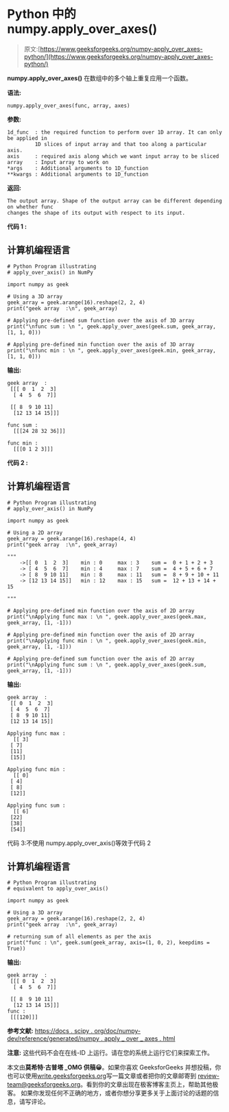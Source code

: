 # Python 中的 numpy.apply_over_axes()

> 原文:[https://www.geeksforgeeks.org/numpy-apply_over_axes-python/](https://www.geeksforgeeks.org/numpy-apply_over_axes-python/)

**numpy.apply_over_axes()** 在数组中的多个轴上重复应用一个函数。

**语法:**

```
numpy.apply_over_axes(func, array, axes)
```

**参数:**

```
1d_func  : the required function to perform over 1D array. It can only be applied in 
         1D slices of input array and that too along a particular axis. 
axis     : required axis along which we want input array to be sliced
array    : Input array to work on 
*args    : Additional arguments to 1D_function 
**kwargs : Additional arguments to 1D_function  
```

**返回:**

```
The output array. Shape of the output array can be different depending on whether func 
changes the shape of its output with respect to its input.
```

**代码 1 :**

## 计算机编程语言

```
# Python Program illustrating
# apply_over_axis() in NumPy

import numpy as geek

# Using a 3D array
geek_array = geek.arange(16).reshape(2, 2, 4)
print("geek array  :\n", geek_array)

# Applying pre-defined sum function over the axis of 3D array
print("\nfunc sum : \n ", geek.apply_over_axes(geek.sum, geek_array, [1, 1, 0]))

# Applying pre-defined min function over the axis of 3D array
print("\nfunc min : \n ", geek.apply_over_axes(geek.min, geek_array, [1, 1, 0]))
```

**输出:**

```
geek array  :
 [[[ 0  1  2  3]
  [ 4  5  6  7]]

 [[ 8  9 10 11]
  [12 13 14 15]]]

func sum : 
  [[[24 28 32 36]]]

func min : 
  [[[0 1 2 3]]]
```

**代码 2 :**

## 计算机编程语言

```
# Python Program illustrating
# apply_over_axis() in NumPy

import numpy as geek

# Using a 2D array
geek_array = geek.arange(16).reshape(4, 4)
print("geek array  :\n", geek_array)

"""
    ->[[ 0  1  2  3]    min : 0     max : 3    sum =  0 + 1 + 2 + 3
    -> [ 4  5  6  7]    min : 4     max : 7    sum =  4 + 5 + 6 + 7
    -> [ 8  9 10 11]    min : 8     max : 11   sum =  8 + 9 + 10 + 11
    -> [12 13 14 15]]   min : 12    max : 15   sum =  12 + 13 + 14 + 15

"""

# Applying pre-defined min function over the axis of 2D array
print("\nApplying func max : \n ", geek.apply_over_axes(geek.max, geek_array, [1, -1]))

# Applying pre-defined min function over the axis of 2D array
print("\nApplying func min : \n ", geek.apply_over_axes(geek.min, geek_array, [1, -1]))

# Applying pre-defined sum function over the axis of 2D array
print("\nApplying func sum : \n ", geek.apply_over_axes(geek.sum, geek_array, [1, -1]))
```

**输出:**

```
geek array  :
 [[ 0  1  2  3]
 [ 4  5  6  7]
 [ 8  9 10 11]
 [12 13 14 15]]

Applying func max : 
  [[ 3]
 [ 7]
 [11]
 [15]]

Applying func min : 
  [[ 0]
 [ 4]
 [ 8]
 [12]]

Applying func sum : 
  [[ 6]
 [22]
 [38]
 [54]]
```

代码 3:不使用 numpy.apply_over_axis()等效于代码 2

## 计算机编程语言

```
# Python Program illustrating
# equivalent to apply_over_axis()

import numpy as geek

# Using a 3D array
geek_array = geek.arange(16).reshape(2, 2, 4)
print("geek array  :\n", geek_array)

# returning sum of all elements as per the axis
print("func : \n", geek.sum(geek_array, axis=(1, 0, 2), keepdims = True))
```

**输出:**

```
geek array  :
 [[[ 0  1  2  3]
  [ 4  5  6  7]]

 [[ 8  9 10 11]
  [12 13 14 15]]]
func : 
 [[[120]]]
```

**参考文献:**
[https://docs . scipy . org/doc/numpy-dev/reference/generated/numpy . apply _ over _ axes . html](https://docs.scipy.org/doc/numpy-dev/reference/generated/numpy.apply_over_axes.html)

**注意:**
这些代码不会在在线-ID 上运行。请在您的系统上运行它们来探索工作。

本文由**莫希特·古普塔 _OMG 供稿😀**。如果你喜欢 GeeksforGeeks 并想投稿，你也可以使用[write.geeksforgeeks.org](https://write.geeksforgeeks.org)写一篇文章或者把你的文章邮寄到 review-team@geeksforgeeks.org。看到你的文章出现在极客博客主页上，帮助其他极客。
如果你发现任何不正确的地方，或者你想分享更多关于上面讨论的话题的信息，请写评论。